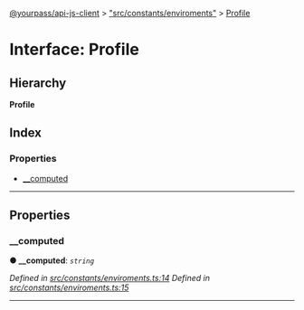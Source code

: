 [@yourpass/api-js-client](../README.md) > ["src/constants/enviroments"](../modules/_src_constants_enviroments_.md) > [Profile](../interfaces/_src_constants_enviroments_.profile.md)

# Interface: Profile

## Hierarchy

**Profile**

## Index

### Properties

* [__computed](_src_constants_enviroments_.profile.md#__computed)

---

## Properties

<a id="__computed"></a>

###  __computed

**● __computed**: *`string`*

*Defined in [src/constants/enviroments.ts:14](https://github.com/yourpass/yourpass-api-js-client/blob/282d6a3/src/constants/enviroments.ts#L14)*
*Defined in [src/constants/enviroments.ts:15](https://github.com/yourpass/yourpass-api-js-client/blob/282d6a3/src/constants/enviroments.ts#L15)*

___

